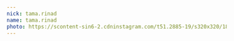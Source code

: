 ```yaml
---
nick: tama.rinad
name: tama.rinad
photo: https://scontent-sin6-2.cdninstagram.com/t51.2885-19/s320x320/18096181_1779018755445354_7554904235951783936_a.jpg
---
```

